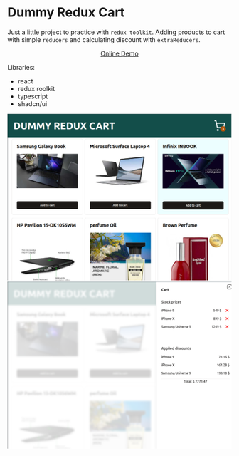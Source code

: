 # Dummy Redux Cart

Just a little project to practice with `redux toolkit`. Adding products to cart with simple `reducers` and calculating discount with `extraReducers`.

<p align="center"><a href="https://dimitrikarpov.github.io/dummy-redux-cart/">Online Demo</a></p>

Libraries:

- react
- redux roolkit
- typescript
- shadcn/ui

<img src="./1.png">
<img src="./2.png">
